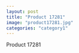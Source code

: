 ```yaml
---
layout: post
title: "Product 17281"
image: "product17281.jpg"
categories: "category1"
---
```

Product 17281
